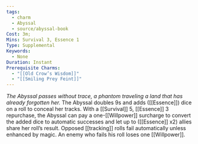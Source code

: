 ```yaml
---
tags:
  - charm
  - Abyssal
  - source/abyssal-book
Cost: 3m; 
Mins: Survival 3, Essence 1
Type: Supplemental
Keywords:
  - None
Duration: Instant
Prerequisite Charms:
  - "[[Old Crow’s Wisdom]]"
  - "[[Smiling Prey Feint]]"
---
```

*The Abyssal passes without trace, a phantom traveling a land that has already forgotten her.*
The Abyssal doubles 9s and adds ([[Essence]]) dice on a roll to conceal her tracks.
With a [[Survival]] 5, [[Essence]] 3 repurchase, the Abyssal can pay a one-[[Willpower]] surcharge to convert the added dice to automatic successes and let up to ([[Essence]] x2) allies share her roll’s result. Opposed [[tracking]] rolls fail automatically unless enhanced by magic. An enemy who fails his roll loses one [[Willpower]].